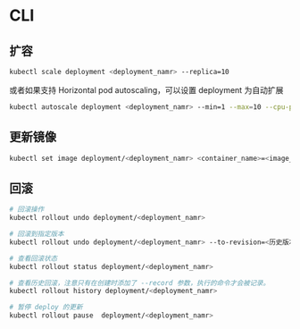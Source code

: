 # CLI

## 扩容

```bash
kubectl scale deployment <deployment_namr> --replica=10
```

或者如果支持 Horizontal pod autoscaling，可以设置 deployment 为自动扩展

```bash
kubectl autoscale deployment <deployment_namr> --min=1 --max=10 --cpu-percent=80
```

## 更新镜像

```bash
kubectl set image deployment/<deployment_namr> <container_name>=<image_name>:<tag>
```

## 回滚

```bash
# 回滚操作
kubectl rollout undo deployment/<deployment_namr>

# 回滚到指定版本
kubectl rollout undo deployment/<deployment_namr> --to-revision=<历史版本>

# 查看回滚状态
kubectl rollout status deployment/<deployment_namr>

# 查看历史回滚，注意只有在创建时添加了 --record 参数，执行的命令才会被记录。
kubectl rollout history deployment/<deployment_namr>

# 暂停 deploy 的更新
kubectl rollout pause  deployment/<deployment_namr>
```

